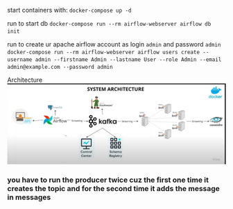 start containers with:
    `docker-compose up -d`

run to start db
    `docker-compose run --rm airflow-webserver airflow db init`

run to create ur apache airflow account as login `admin` and password `admin`
    `docker-compose run --rm airflow-webserver airflow users create --username admin --firstname Admin --lastname User --role Admin --email admin@example.com --password admin`

Architecture
    ![alt text](image.png)

### you have to run the producer twice cuz the first one time it creates the topic and for the second time it adds the message in messages
    
